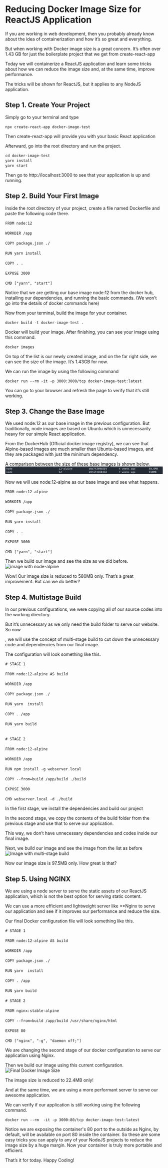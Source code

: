 # Reducing Docker Image Size for ReactJS Application

If you are working in web development, then you probably already know about the idea of containerization and how it’s so great and everything.

But when working with Docker image size is a great concern. It’s often over 1.43 GB for just the boilerplate project that we get from create-react-app

Today we will containerize a ReactJS application and learn some tricks about how we can reduce the image size and, at the same time, improve performance.

The tricks will be shown for ReactJS, but it applies to any NodeJS application.

## Step 1. Create Your Project
Simply go to your terminal and type
```
npx create-react-app docker-image-test
```
Then create-react-app will provide you with your basic React application

Afterward, go into the root directory and run the project.
```
cd docker-image-test
yarn install
yarn start
```
Then go to http://localhost:3000 to see that your application is up and running.

## Step 2. Build Your First Image
Inside the root directory of your project, create a file named Dockerfile and paste the following code there.
```
FROM node:12

WORKDIR /app

COPY package.json ./

RUN yarn install

COPY . .

EXPOSE 3000

CMD ["yarn", "start"]
```
Notice that we are getting our base image node:12 from the docker hub, installing our dependencies, and running the basic commands. (We won’t go into the details of docker commands here)

Now from your terminal, build the image for your container.
```
docker build -t docker-image-test .
```
Docker will build your image. After finishing, you can see your image using this command.
```
docker images
```
On top of the list is our newly created image, and on the far right side, we can see the size of the image. It’s 1.43GB for now.

We can run the image by using the following command
```
docker run --rm -it -p 3000:3000/tcp docker-image-test:latest
```
You can go to your browser and refresh the page to verify that it’s still working.

## Step 3. Change the Base Image
We used node:12 as our base image in the previous configuration. But traditionally, node images are based on Ubuntu which is unnecessarily heavy for our simple React application.

From the DockerHub (Official docker image registry), we can see that Alpine-based images are much smaller than Ubuntu-based images, and they are packaged with just the minimum dependency.

A comparison between the size of these base images is shown below.
![node:12 vs node:12-alpine](https://github.com/AkshayGarad/Reducing-Docker-Image/blob/main/alpine%2012%20-%201.png)

Now we will use node:12-alpine as our base image and see what happens.
```
FROM node:12-alpine

WORKDIR /app

COPY package.json ./

RUN yarn install

COPY . .

EXPOSE 3000

CMD ["yarn", "start"]
```
Then we build our image and see the size as we did before.
![image with node-alpine](https://github.com/your-username/your-repository/images/node-alpine-image.png)

Wow! Our image size is reduced to 580MB only. That’s a great improvement. But can we do better?

## Step 4. Multistage Build
In our previous configurations, we were copying all of our source codes into the working directory.

But it’s unnecessary as we only need the build folder to serve our website. So now

, we will use the concept of multi-stage build to cut down the unnecessary code and dependencies from our final image.

The configuration will look something like this.

```
# STAGE 1

FROM node:12-alpine AS build

WORKDIR /app

COPY package.json ./

RUN yarn  install

COPY . /app

RUN yarn build


# STAGE 2

FROM node:12-alpine

WORKDIR /app

RUN npm install -g webserver.local

COPY --from=build /app/build ./build

EXPOSE 3000

CMD webserver.local -d ./build
```
In the first stage, we install the dependencies and build our project

In the second stage, we copy the contents of the build folder from the previous stage and use that to serve our application.

This way, we don’t have unnecessary dependencies and codes inside our final image.

Next, we build our image and see the image from the list as before
![Image with multi-stage build](https://github.com/your-username/your-repository/images/multistage-image.png)

Now our image size is 97.5MB only. How great is that?

## Step 5. Using NGINX
We are using a node server to serve the static assets of our ReactJS application, which is not the best option for serving static content.

We can use a more efficient and lightweight server like **Nginx to serve our application and see if it improves our performance and reduce the size.

Our final Docker configuration file will look something like this.

```
# STAGE 1

FROM node:12-alpine AS build

WORKDIR /app

COPY package.json ./

RUN yarn  install

COPY . /app

RUN yarn build

# STAGE 2

FROM nginx:stable-alpine

COPY --from=build /app/build /usr/share/nginx/html

EXPOSE 80

CMD ["nginx", "-g", "daemon off;"]
```
We are changing the second stage of our docker configuration to serve our application using Nginx.

Then we build our image using this current configuration.
![Final Docker Image Size](https://github.com/your-username/your-repository/images/final-image.png)

The image size is reduced to 22.4MB only!

And at the same time, we are using a more performant server to serve our awesome application.

We can verify if our application is still working using the following command.

```
docker run --rm  -it -p 3000:80/tcp docker-image-test:latest
```
Notice we are exposing the container's 80 port to the outside as Nginx, by default, will be available on port 80 inside the container.
So these are some easy tricks you can apply to any of your NodeJS projects to reduce the image size by a huge margin. Now your container is truly more portable and efficient.

That’s it for today. Happy Coding!